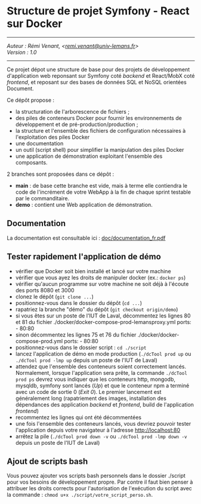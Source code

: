 # Structure de projet Symfony - React sur Docker

---

*Auteur : Rémi Venant, <[remi.venant@univ-lemans.fr](mailto://remi.venant@univ-lemans.fr)>*  
*Version : 1.0*

---

Ce projet dépot une structure de base pour des projets de développement d'application web reponsant sur Symfony coté *backend* et React/MobX coté *frontend*, et reposant sur des bases de données SQL et NoSQL orientées Document.

Ce dépôt propose :
- la structuration de l'arborescence de fichiers ;
- des piles de conteneurs Docker pour fournir les environnements de développement et de pré-production/production ;
- la structure et l'ensemble des fichiers de configuration nécessaires à l'exploitation des piles Docker
- une documentation
- un outil (script shell) pour simplifier la manipulation des piles Docker
- une application de démonstration exploitant l'ensemble des composants.

2 branches sont proposées dans ce dépôt :
- **main** : de base cette branche est vide, mais à terme elle contiendra le code de l'incrément de votre WebApp à la fin de chaque sprint testable par le commanditaire.
- **demo** : contient une Web application de démonstration.

## Documentation

La documentation est consultable ici : [doc/documentation_fr.pdf](./doc/documentation_fr.pdf)

## Tester rapidement l'application de démo

- vérifier que Docker soit bien installé et lancé sur votre machine
- vérifier que vous ayez les droits de manipuler docker (ex.: `docker ps`)
- vérifier qu'aucun programme sur votre machine ne soit déjà à l'écoute des ports 8080 et 3000
- clonez le dépôt (`git clone ...`)
- positionnez-vous dans le dossier du dépôt (`cd ...`)
- rapatriez la branche "démo" du dépôt (`git checkout origin/demo`)
- si vous êtes sur un poste de l'IUT de Laval, décommentez les lignes 80 et 81 du fichier ./docker/docker-compose-prod-lemansproxy.yml
    ports:
      - 80:80
- sinon décommentez les lignes 75 et 76 du fichier ./docker/docker-compose-prod.yml
    ports:
      - 80:80
- positionnez-vous dans le dossier script : `cd ./script`
- lancez l'application de démo en mode production (`./dcTool prod up` ou `./dcTool prod -lmp up` depuis un poste de l'IUT de Laval)
- attendez que l'ensemble des conteneurs soient correctement lancés. Normalement, lorsque l'application sera prête, la commande `./dcTool prod ps` devrez vous indiquer que les conteneurs http, mongodb, mysqldb, symfony sont lancés (*Up*) et que le conteneur npm a terminé avec un code de sortie 0 (*Exit 0*). Le premier lancement est généralement long (rapatriement des images, installation des dépendances des application *backend* et *frontend*, build de l'application *frontend*)
- recommentez les lignes qui ont été décommentées
- une fois l'ensemble des conteneurs lancés, vous devriez pouvoir tester l'application depuis votre navigateur à l'adresse [http://localhost:80](http://localhost:80)
- arrêtez la pile (`./dcTool prod down -v` ou `./dcTool prod -lmp down -v` depuis un poste de l'IUT de Laval)

## Ajout de scripts bash

Vous pouvez ajouter vos scripts bash personnels dans le dossier ./script pour vos besoins de développement propre. Par contre il faut bien penser à attribuer les droits corrects pour l'autorisation de l'exécution du script avec la commande : `chmod u+x ./script/votre_script_perso.sh`. 